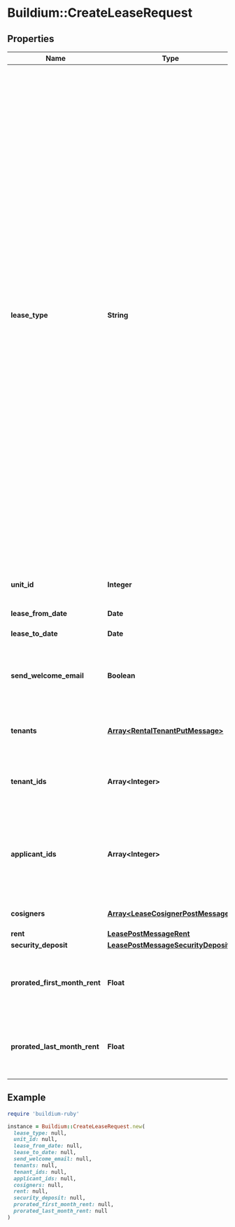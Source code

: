 # Buildium::CreateLeaseRequest

## Properties

| Name | Type | Description | Notes |
| ---- | ---- | ----------- | ----- |
| **lease_type** | **String** | Describes the type of lease.&lt;br /&gt;&lt;br /&gt;  &#x60;AtWill&#x60; leases are month-to-month leases. Setting a lease as at will tells Buildium when the tenant&#39;s lease initially started, but since there is no lease end date, Buildium will never move the lease to expired, and it will continue to post any automatic transactions (like recurring monthly rent charges or late fees) until you manually end the lease.  &lt;br /&gt;&lt;br /&gt;  &#x60;Fixed&#x60; leases are leases that have specific start and end dates.When the end date occurs, the lease will move from active to expired, and any transactions set to post automatically(like recurring monthly rent charges or late fees) will stop posting.  &lt;br /&gt;&lt;br /&gt;  &#x60;FixedWithRollover&#x60; leases are similar to fixed leases, but instead of Buildium moving this lease to expired as of the end date, it will move the lease to an at will status, which tells Buildium to continue posting monthly rent charges, late fees for you until you manually end the lease. |  |
| **unit_id** | **Integer** | Unit unique identifier associated with the lease. |  |
| **lease_from_date** | **Date** | Start date of the lease. |  |
| **lease_to_date** | **Date** | End date of the lease. | [optional] |
| **send_welcome_email** | **Boolean** | Indicates whether to send a welcome email to all tenants on the lease inviting them to the resident center website. |  |
| **tenants** | [**Array&lt;RentalTenantPutMessage&gt;**](RentalTenantPutMessage.md) | List of new tenants to add to the lease. The list cannot exceed five tenants. | [optional] |
| **tenant_ids** | **Array&lt;Integer&gt;** | List of identifiers for existing tenants to add to the lease. The list cannot exceed five tenants. | [optional] |
| **applicant_ids** | **Array&lt;Integer&gt;** | List of identifiers for applicants to become tenants on the lease. Identifiers must refer to applicants with a Status of &#x60;Approved&#x60;. The list cannot exceed five applicants. | [optional] |
| **cosigners** | [**Array&lt;LeaseCosignerPostMessage&gt;**](LeaseCosignerPostMessage.md) | List of the cosigners on the lease. | [optional] |
| **rent** | [**LeasePostMessageRent**](LeasePostMessageRent.md) |  | [optional] |
| **security_deposit** | [**LeasePostMessageSecurityDeposit**](LeasePostMessageSecurityDeposit.md) |  | [optional] |
| **prorated_first_month_rent** | **Float** | Prorated rent charged for the first month of the lease. Must be null if the lease begins on the first day of a month. | [optional] |
| **prorated_last_month_rent** | **Float** | Prorated rent charged for the last month of the lease. Must be null if the lease ends on the last day of a month. | [optional] |

## Example

```ruby
require 'buildium-ruby'

instance = Buildium::CreateLeaseRequest.new(
  lease_type: null,
  unit_id: null,
  lease_from_date: null,
  lease_to_date: null,
  send_welcome_email: null,
  tenants: null,
  tenant_ids: null,
  applicant_ids: null,
  cosigners: null,
  rent: null,
  security_deposit: null,
  prorated_first_month_rent: null,
  prorated_last_month_rent: null
)
```

